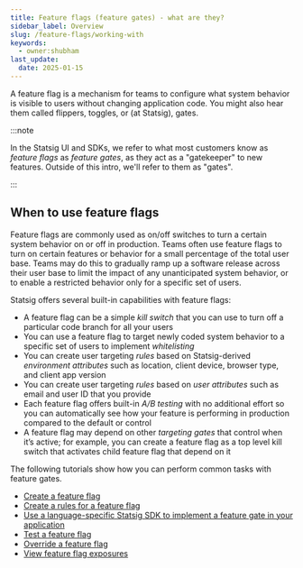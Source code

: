 ```yaml
---
title: Feature flags (feature gates) - what are they?
sidebar_label: Overview
slug: /feature-flags/working-with
keywords:
  - owner:shubham
last_update:
  date: 2025-01-15
---
```


A feature flag is a mechanism for teams to configure what system behavior is visible to users without changing application code. You might also hear them called flippers, toggles, or (at Statsig), gates.

:::note

In the Statsig UI and SDKs, we refer to what most customers know as _feature flags_ as _feature gates_, as they act as a "gatekeeper" to new features. Outside of this intro, we'll refer to them as "gates".

:::

## When to use feature flags

Feature flags are commonly used as on/off switches to turn a certain system behavior on or off in production. Teams often use feature flags to turn on certain features or behavior for a small percentage of the total user base. Teams may do this to gradually ramp up a software release across their user base to limit the impact of any unanticipated system behavior, or to enable a restricted behavior only for a specific set of users.

Statsig offers several built-in capabilities with feature flags:

- A feature flag can be a simple _kill switch_ that you can use to turn off a particular code branch for all your users
- You can use a feature flag to target newly coded system behavior to a specific set of users to implement _whitelisting_
- You can create user targeting _rules_ based on Statsig-derived _environment attributes_ such as location, client device, browser type, and client app version
- You can create user targeting _rules_ based on _user attributes_ such as email and user ID that you provide
- Each feature flag offers built-in _A/B testing_ with no additional effort so you can automatically see how your feature is performing in production compared to the default or control
- A feature flag may depend on other _targeting gates_ that control when it’s active; for example, you can create a feature flag as a top level kill switch that activates child feature flag that depend on it

The following tutorials show how you can perform common tasks with feature gates.

- [Create a feature flag](/feature-flags/create-new)
- [Create a rules for a feature flag](/feature-flags/add-rule)
- [Use a language-specific Statsig SDK to implement a feature gate in your application](/sdks/getting-started)
- [Test a feature flag](/feature-flags/test-gate)
- [Override a feature flag](/feature-flags/overrides)
- [View feature flag exposures](/feature-flags/view-exposures)
